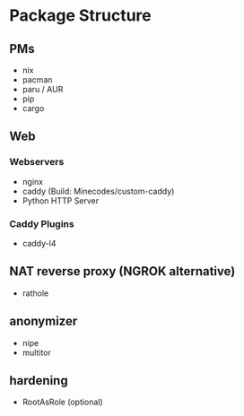 # Package Structure
## PMs
 - nix
 - pacman
 - paru / AUR
 - pip
 - cargo

## Web
### Webservers
 - nginx
 - caddy (Build: Minecodes/custom-caddy)
 - Python HTTP Server
### Caddy Plugins
 - caddy-l4

## NAT reverse proxy (NGROK alternative)
 - rathole

## anonymizer
 - nipe
 - multitor

## hardening
 - RootAsRole (optional)